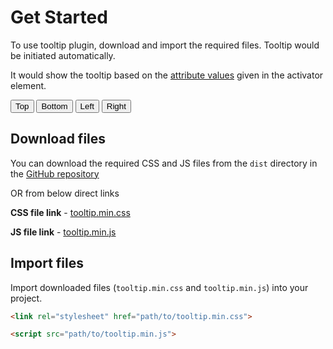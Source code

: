 # Get Started

To use tooltip plugin, download and import the required files. Tooltip would be initiated automatically.

It would show the tooltip based on the [attribute values](attributes.md) given in the activator element.

<div class="get-started-example">
  <button class="btn" data-tooltip="Top tooltip" data-tooltip-position="top">Top</button>
  <button class="btn" data-tooltip="Bottom tooltip" data-tooltip-position="bottom">Bottom</button>
  <button class="btn" data-tooltip="Left tooltip" data-tooltip-position="left">Left</button>
  <button class="btn" data-tooltip="Right tooltip" data-tooltip-position="Right">Right</button>
</div>

## Download files
You can download the required CSS and JS files from the `dist` directory in the [GitHub repository](https://github.com/{{repo}})

OR from below direct links

**CSS file link** - [tooltip.min.css](https://raw.githubusercontent.com/{{repo}}/master/dist/tooltip.min.css)

**JS file link** - [tooltip.min.js](https://raw.githubusercontent.com/{{repo}}/master/dist/tooltip.min.js)

## Import files

Import downloaded files (`tooltip.min.css` and `tooltip.min.js`) into your project.

```html
<link rel="stylesheet" href="path/to/tooltip.min.css">

<script src="path/to/tooltip.min.js">
```

<script>
  initPageGetStarted();
</script>